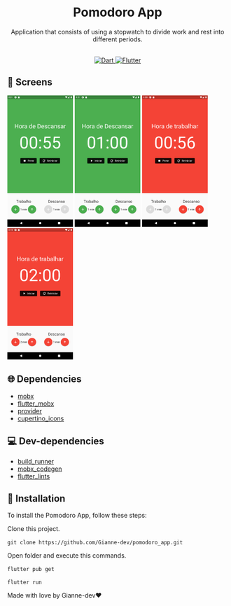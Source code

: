 <h1 align="center">
<br>Pomodoro App
</h1>

<!---Esses são exemplos. Veja https://shields.io para outras pessoas ou para personalizar este conjunto de escudos. Você pode querer incluir dependências, status do projeto e informações de licença aqui--->

<div>
   <p align="center">
      Application that consists of using a stopwatch to divide work and rest into different periods.
  </p>
  <br>
 <div align="center">
    <a href="#">
      <img src="https://img.shields.io/badge/Dart-0175C2?style=for-the-badge&logo=dart&logoColor=white" alt="Dart">
    </a>
    <a href="#">
      <img src="https://img.shields.io/badge/Flutter-02569B?style=for-the-badge&logo=flutter&logoColor=white" alt="Flutter">
    </a>
  </div>
</div>

## 📱 Screens
<img src="images/rest.png" alt="rest" width="150">
<img src="images/rest_stop.png" alt="rest stop" width="150">
<img src="images/work.png" alt="work" width="150">
<img src="images/work_stop.png" alt="work stop" width="150">

## 🌐 Dependencies

* [mobx](https://pub.dev/packages/mobx)
* [flutter_mobx](https://pub.dev/packages/flutter_mobx)
* [provider](https://pub.dev/packages/provider)
* [cupertino_icons](https://pub.dev/packages/cupertino_icons)

## 💻 Dev-dependencies

* [build_runner](https://pub.dev/packages/build_runner)
* [mobx_codegen](https://pub.dev/packages/mobx_codegen)
* [flutter_lints](https://pub.dev/packages/flutter_lints)

## 🚀 Installation

To install the Pomodoro App, follow these steps:

Clone this project.
```
git clone https://github.com/Gianne-dev/pomodoro_app.git
```
Open folder and execute this commands.
```
flutter pub get
```
```
flutter run
```
Made with love by Gianne-dev❤️
